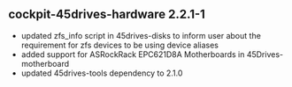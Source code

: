 ## cockpit-45drives-hardware 2.2.1-1

* updated zfs_info script in 45drives-disks to inform user about the requirement for zfs devices to be using device aliases
* added support for ASRockRack EPC621D8A Motherboards in 45Drives-motherboard
* updated 45drives-tools dependency to 2.1.0